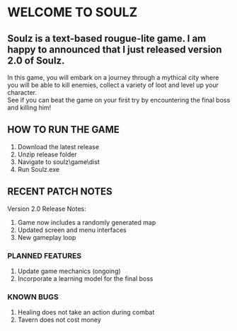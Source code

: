 # WELCOME TO SOULZ

## Soulz is a text-based rougue-lite game. I am happy to announced that I just released version 2.0 of Soulz.
In this game, you will embark on a journey through a mythical city where you will be able to kill enemies, collect a variety of loot and level up your character.\
See if you can beat the game on your first try by encountering the final boss and killing him!



## HOW TO RUN THE GAME
1. Download the latest release
2. Unzip release folder
3. Navigate to soulz\game\dist
3. Run Soulz.exe



## RECENT PATCH NOTES
Version 2.0 Release Notes:
1. Game now includes a randomly generated map
2. Updated screen and menu interfaces
3. New gameplay loop



### PLANNED FEATURES
1. Update game mechanics (ongoing)
2. Incorporate a learning model for the final boss

### KNOWN BUGS
1. Healing does not take an action during combat
2. Tavern does not cost money
